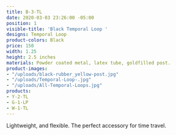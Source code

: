 ```yaml
---
title: B-3-TL
date: 2020-03-03 23:26:00 -05:00
position: 1
visible-title: 'Black Temporal Loop '
designs: Temporal Loop
product-colors: Black
price: 150
width: 1.25
height: 2.5 inches
materials: Powder coated metal, latex tube, goldfilled post.
product-images:
- "/uploads/black-rubber_yellow-post.jpg"
- "/uploads/Temporal-Loop-.jpg"
- "/uploads/All-Temporal-Loops.jpg"
products:
- Y-2-TL
- G-1-LP
- W-1-TL
---
```


Lightweight, and flexible. The perfect accessory for time travel.